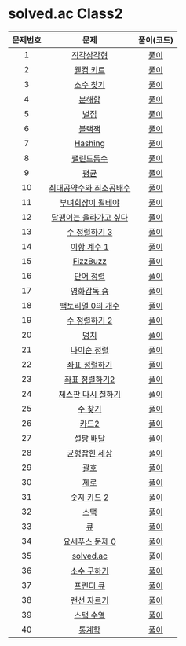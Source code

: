 # solved.ac Class2

| 문제번호 |  문제  | 풀이(코드) |    
|  :---:  | :---: |   :---:  |    
| 1  | [직각삼각형](https://www.acmicpc.net/problem/4153) | [풀이](./4153.py) |    
| 2  | [웰컴 키트](https://www.acmicpc.net/problem/30802) | [풀이](./30802.py) |    
| 3  | [소수 찾기](https://www.acmicpc.net/problem/1978) | [풀이]() |    
| 4  | [분해합](https://www.acmicpc.net/problem/2231) | [풀이]() |    
| 5  | [벌집](https://www.acmicpc.net/problem/2292) | [풀이]() |    
| 6  | [블랙잭](https://www.acmicpc.net/problem/2798) | [풀이]() |    
| 7  | [Hashing](https://www.acmicpc.net/problem/15829) | [풀이]() |    
| 8  | [팰린드롬수](https://www.acmicpc.net/problem/1259) | [풀이]() |    
| 9  | [평균](https://www.acmicpc.net/problem/1546) | [풀이]() |    
| 10  | [최대공약수와 최소공배수](https://www.acmicpc.net/problem/2609) | [풀이]() |    
| 11  | [부녀회장이 될테야](https://www.acmicpc.net/problem/2775) | [풀이]() |    
| 12  | [달팽이는 올라가고 싶다](https://www.acmicpc.net/problem/2869) | [풀이]() |    
| 13  | [수 정렬하기 3](https://www.acmicpc.net/problem/10989) | [풀이]() |    
| 14  | [이항 계수 1](https://www.acmicpc.net/problem/11050) | [풀이]() |    
| 15  | [FizzBuzz](https://www.acmicpc.net/problem/28702) | [풀이]() |    
| 16  | [단어 정렬](https://www.acmicpc.net/problem/1181) | [풀이]() |    
| 17  | [영화감독 숌](https://www.acmicpc.net/problem/1436) | [풀이]() |    
| 18  | [팩토리얼 0의 개수](https://www.acmicpc.net/problem/1676) | [풀이]() |    
| 19  | [수 정렬하기 2](https://www.acmicpc.net/problem/2751) | [풀이]() |    
| 20  | [덩치](https://www.acmicpc.net/problem/7568) | [풀이]() |    
| 21  | [나이순 정렬](https://www.acmicpc.net/problem/10814) | [풀이]() |    
| 22  | [좌표 정렬하기](https://www.acmicpc.net/problem/11650) | [풀이]() |    
| 23  | [좌표 정렬하기2](https://www.acmicpc.net/problem/11651) | [풀이]() |    
| 24  | [체스판 다시 칠하기](https://www.acmicpc.net/problem/1018) | [풀이]() |    
| 25  | [수 찾기](https://www.acmicpc.net/problem/1920) | [풀이]() |    
| 26  | [카드2](https://www.acmicpc.net/problem/2164) | [풀이]() |    
| 27  | [설탕 배달](https://www.acmicpc.net/problem/2839) | [풀이]() |    
| 28  | [균형잡힌 세상](https://www.acmicpc.net/problem/4949) | [풀이]() |    
| 29  | [괄호](https://www.acmicpc.net/problem/9012) | [풀이]() |    
| 30  | [제로](https://www.acmicpc.net/problem/10773) | [풀이]() |    
| 31  | [숫자 카드 2](https://www.acmicpc.net/problem/10816) | [풀이]() |    
| 32  | [스택](https://www.acmicpc.net/problem/10828) | [풀이]() |    
| 33  | [큐](https://www.acmicpc.net/problem/10845) | [풀이]() |    
| 34  | [요세푸스 문제 0](https://www.acmicpc.net/problem/11866) | [풀이]() |    
| 35  | [solved.ac](https://www.acmicpc.net/problem/18110) | [풀이]() |    
| 36  | [소수 구하기](https://www.acmicpc.net/problem/1929) | [풀이]() |    
| 37  | [프린터 큐](https://www.acmicpc.net/problem/1966) | [풀이]() |    
| 38  | [랜선 자르기](https://www.acmicpc.net/problem/1654) | [풀이]() |    
| 39  | [스택 수열](https://www.acmicpc.net/problem/1874) | [풀이]() |    
| 40  | [통계학](https://www.acmicpc.net/problem/2108) | [풀이]() |    